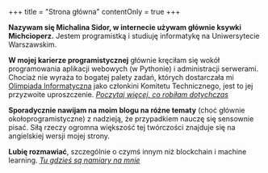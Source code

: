 +++
title = "Strona główna"
contentOnly = true
+++

**Nazywam się Michalina Sidor, w internecie używam głównie ksywki
Michcioperz.** Jestem programistką i studiuję informatykę na
Uniwersytecie Warszawskim.

**W mojej karierze programistycznej** głównie kręciłam się wokół
programowania aplikacji webowych (w Pythonie) i administracji serwerami.
Chociaż nie wyraża to bogatej palety zadań, których dostarczała mi
[Olimpiada Informatyczna](https://oi.edu.pl) jako członkini Komitetu
Technicznego, jest to jej przyzwoite uproszczenie.
_[Poczytaj więcej, co robiłam dotychczas](./life-changelog)_

**Sporadycznie nawijam na moim blogu na różne tematy** (choć głównie
okołoprogramistyczne) z nadzieją, że przypadkiem nauczę się sensownie pisać.
Siłą rzeczy ogromna większość tej twórczości znajduje się na angielskiej
wersji mojej strony.

**Lubię rozmawiać**, szczególnie o czymś innym niż blockchain i machine learning. _[Tu gdzieś są namiary na mnie](./contact)_
